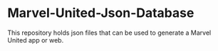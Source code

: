 # Marvel-United-Json-Database
This repository holds json files that can be used to generate a Marvel United app or web.
